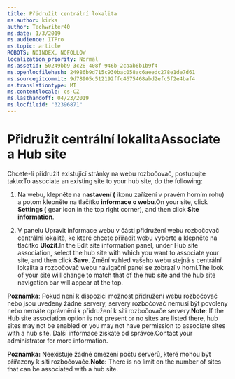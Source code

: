 ```yaml
---
title: Přidružit centrální lokalita
ms.author: kirks
author: Techwriter40
ms.date: 1/3/2019
ms.audience: ITPro
ms.topic: article
ROBOTS: NOINDEX, NOFOLLOW
localization_priority: Normal
ms.assetid: 50249bb9-3c28-408f-946b-2caab6b1b9f4
ms.openlocfilehash: 24986b9d715c930bac058ac6aeedc278e1de7d61
ms.sourcegitcommit: 9d78905c512192ffc4675468abd2efc5f2e4baf4
ms.translationtype: MT
ms.contentlocale: cs-CZ
ms.lasthandoff: 04/23/2019
ms.locfileid: "32396871"
---
```

# <a name="associate-a-hub-site"></a><span data-ttu-id="de621-102">Přidružit centrální lokalita</span><span class="sxs-lookup"><span data-stu-id="de621-102">Associate a Hub site</span></span>

<span data-ttu-id="de621-103">Chcete-li přidružit existující stránky na webu rozbočovač, postupujte takto:</span><span class="sxs-lookup"><span data-stu-id="de621-103">To associate an existing site to your hub site, do the following:</span></span>
  
1. <span data-ttu-id="de621-104">Na webu, klepněte na **nastavení (** ikonu zařízení v pravém horním rohu) a potom klepněte na tlačítko **informace o webu**.</span><span class="sxs-lookup"><span data-stu-id="de621-104">On your site, click **Settings (** gear icon in the top right corner), and then click **Site information**.</span></span> 
    
2. <span data-ttu-id="de621-105">V panelu Upravit informace webu v části přidružení webu rozbočovač centrální lokalitě, ke které chcete přiřadit webu vyberte a klepněte na tlačítko **Uložit**.</span><span class="sxs-lookup"><span data-stu-id="de621-105">In the Edit site information panel, under Hub site association, select the hub site with which you want to associate your site, and then click **Save**.</span></span> <span data-ttu-id="de621-106">Změní vzhled vašeho webu stejná s centrální lokalita a rozbočovač webu navigační panel se zobrazí v horní.</span><span class="sxs-lookup"><span data-stu-id="de621-106">The look of your site will change to match that of the hub site and the hub site navigation bar will appear at the top.</span></span> 
    
 <span data-ttu-id="de621-107">**Poznámka**: Pokud není k dispozici možnost přidružení webu rozbočovač nebo jsou uvedeny žádné servery, servery rozbočovač nemusí být povoleny nebo nemáte oprávnění k přidružení k síti rozbočovače servery.</span><span class="sxs-lookup"><span data-stu-id="de621-107">**Note**: If the Hub site association option is not present or no sites are listed there, hub sites may not be enabled or you may not have permission to associate sites with a hub site.</span></span> <span data-ttu-id="de621-108">Další informace získáte od správce.</span><span class="sxs-lookup"><span data-stu-id="de621-108">Contact your administrator for more information.</span></span> 
  
 <span data-ttu-id="de621-109">**Poznámka:** Neexistuje žádné omezení počtu serverů, které mohou být přiřazeny k síti rozbočovače.</span><span class="sxs-lookup"><span data-stu-id="de621-109">**Note:** There is no limit on the number of sites that can be associated with a hub site.</span></span> 
  

